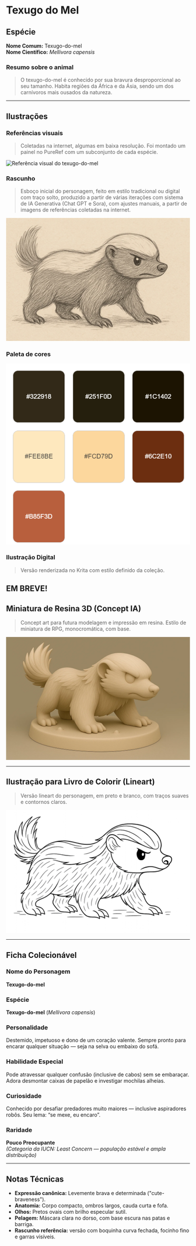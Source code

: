 # Texugo do Mel

## Espécie
**Nome Comum:** Texugo-do-mel  
**Nome Científico:** *Mellivora capensis*

### Resumo sobre o animal

> O texugo-do-mel é conhecido por sua bravura desproporcional ao seu tamanho. Habita regiões da África e da Ásia, sendo um dos carnívoros mais ousados da natureza.

---

## Ilustrações

### Referências visuais
> Coletadas na internet, algumas em baixa resolução. Foi montado um painel no PureRef com um subconjunto de cada espécie.

![Referência visual do texugo-do-mel](image.png)

### Rascunho
> Esboço inicial do personagem, feito em estilo tradicional ou digital com traço solto, produzido a partir de várias iterações com sistema de IA Generativa (Chat GPT e Sora), com ajustes manuais, a partir de imagens de referências coletadas na internet.

![Rascunho do texugo-do-mel](image-1.png)

### Paleta de cores

![Paleta do texugo-do-mel](image-5.png)

### Ilustração Digital
> Versão renderizada no Krita com estilo definido da coleção.

EM BREVE!
---

## Miniatura de Resina 3D (Concept IA)
> Concept art para futura modelagem e impressão em resina. Estilo de miniatura de RPG, monocromática, com base.

![Miniatura 3D do texugo-do-mel](image-2.png)

---

## Ilustração para Livro de Colorir (Lineart)
> Versão lineart do personagem, em preto e branco, com traços suaves e contornos claros.

![Lineart do texugo-do-mel](image-4.png)

---

## Ficha Colecionável

### Nome do Personagem
**Texugo-do-mel**

### Espécie
**Texugo-do-mel** (*Mellivora capensis*)

### Personalidade
Destemido, impetuoso e dono de um coração valente. Sempre pronto para encarar qualquer situação — seja na selva ou embaixo do sofá.

### Habilidade Especial
Pode atravessar qualquer confusão (inclusive de cabos) sem se embaraçar. Adora desmontar caixas de papelão e investigar mochilas alheias.

### Curiosidade
Conhecido por desafiar predadores muito maiores — inclusive aspiradores robôs. Seu lema: “se mexe, eu encaro”.

### Raridade
**Pouco Preocupante**  
_(Categoria da IUCN: Least Concern — população estável e ampla distribuição)_

---

## Notas Técnicas

- **Expressão canônica:** Levemente brava e determinada ("cute-braveness").
- **Anatomia:** Corpo compacto, ombros largos, cauda curta e fofa.
- **Olhos:** Pretos ovais com brilho especular sutil.
- **Pelagem:** Máscara clara no dorso, com base escura nas patas e barriga.
- **Rascunho referência:** versão com boquinha curva fechada, focinho fino e garras visíveis.
